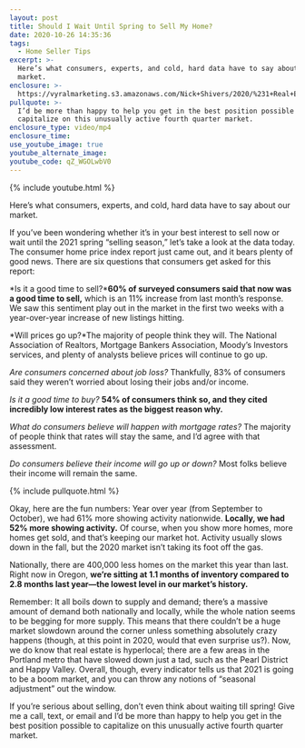 ```yaml
---
layout: post
title: Should I Wait Until Spring to Sell My Home?
date: 2020-10-26 14:35:36
tags:
  - Home Seller Tips
excerpt: >-
  Here’s what consumers, experts, and cold, hard data have to say about our
  market.
enclosure: >-
  https://vyralmarketing.s3.amazonaws.com/Nick+Shivers/2020/%231+Real+Estate+Team+in+the+Portland+Metro+_+SW+Washington+Should+I+Wait+Until+Spring+To+Sell_.mp4
pullquote: >-
  I’d be more than happy to help you get in the best position possible to
  capitalize on this unusually active fourth quarter market.
enclosure_type: video/mp4
enclosure_time:
use_youtube_image: true
youtube_alternate_image:
youtube_code: qZ_WGOLwbV0
---
```


{% include youtube.html %}

Here’s what consumers, experts, and cold, hard data have to say about our market.

If you’ve been wondering whether it’s in your best interest to sell now or wait until the 2021 spring “selling season,” let’s take a look at the data today. The consumer home price index report just came out, and it bears plenty of good news. There are six questions that consumers get asked for this report:&nbsp;

*Is it a good time to sell?***60% of surveyed consumers said that now was a good time to sell,** which is an 11% increase from last month’s response. We saw this sentiment play out in the market in the first two weeks with a year-over-year increase of new listings hitting.&nbsp;

*Will prices go up?*The majority of people think they will. The National Association of Realtors, Mortgage Bankers Association, Moody’s Investors services, and plenty of analysts believe prices will continue to go up.&nbsp;

*Are consumers concerned about job loss?* Thankfully, 83% of consumers said they weren’t worried about losing their jobs and/or income.

*Is it a good time to buy?* **54% of consumers think so, and they cited incredibly low interest rates as the biggest reason why.&nbsp;**

*What do consumers believe will happen with mortgage rates?* The majority of people think that rates will stay the same, and I’d agree with that assessment.&nbsp;

*Do consumers believe their income will go up or down?* Most folks believe their income will remain the same.

{% include pullquote.html %}

Okay, here are the fun numbers: Year over year (from September to October), we had 61% more showing activity nationwide. **Locally, we had 52% more showing activity.** Of course, when you show more homes, more homes get sold, and that’s keeping our market hot. Activity usually slows down in the fall, but the 2020 market isn’t taking its foot off the gas.&nbsp;

Nationally, there are 400,000 less homes on the market this year than last. Right now in Oregon, **we’re sitting at 1.1 months of inventory compared to 2.8 months last year—the lowest level in our market’s history.&nbsp;**

Remember: It all boils down to supply and demand; there’s a massive amount of demand both nationally and locally, while the whole nation seems to be begging for more supply. This means that there couldn’t be a huge market slowdown around the corner unless something absolutely crazy happens (though, at this point in 2020, would that even surprise us?). Now, we do know that real estate is hyperlocal; there are a few areas in the Portland metro that have slowed down just a tad, such as the Pearl District and Happy Valley. Overall, though, every indicator tells us that 2021 is going to be a boom market, and you can throw any notions of “seasonal adjustment” out the window.&nbsp;

If you’re serious about selling, don’t even think about waiting till spring\! Give me a call, text, or email and I’d be more than happy to help you get in the best position possible to capitalize on this unusually active fourth quarter market.